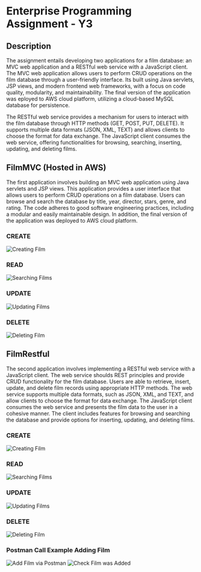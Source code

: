 # Enterprise Programming Assignment - Y3

## Description
The assignment entails developing two applications for a film database: an MVC web application and a RESTful web service with a JavaScript client. The MVC web application allows users to perform CRUD operations on the film database through a user-friendly interface. Its built using Java servlets, JSP views, and modern frontend web frameworks, with a focus on code quality, modularity, and maintainability. The final version of the application was eployed to AWS cloud platform, utilizing a cloud-based MySQL database for persistence.

The RESTful web service provides a mechanism for users to interact with the film database through HTTP methods (GET, POST, PUT, DELETE).
It supports multiple data formats (JSON, XML, TEXT) and allows clients to choose the format for data exchange. The JavaScript client consumes the web service, offering functionalities for browsing, searching, inserting, updating, and deleting films. 

## FilmMVC (Hosted in AWS)
The first application involves building an MVC web application using Java servlets and JSP views. This application provides a user interface that allows users to perform CRUD operations on a film database. Users can browse and search the database by title, year, director, stars, genre, and rating. The code adheres to good software engineering practices, including a modular and easily maintainable design. In addition, the final version of the application was deployed to AWS cloud platform. 

### CREATE
![Creating Film](./media/MVC_create.png "Creating Film")
### READ
![Searching Films](./media/MVC_read.png "Searching Films")
### UPDATE 
![Updating Films](./media/MVC_update.png "Updating Film")
### DELETE
![Deleting Film](./media/MVC_delete.png "Deleting Film")


## FilmRestful
The second application involves implementing a RESTful web service with a JavaScript client. The web service shoulds REST principles and provide CRUD functionality for the film database. Users are able to retrieve, insert, update, and delete film records using appropriate HTTP methods. The web service supports multiple data formats, such as JSON, XML, and TEXT, and allow clients to choose the format for data exchange. The JavaScript client consumes the web service and presents the film data to the user in a cohesive manner. The client includes features for browsing and searching the database and provide options for inserting, updating, and deleting films. 

### CREATE
![Creating Film](./media/REST_create.png "Creating Film")
### READ
![Searching Films](./media/REST_read.png "Searching Films")
### UPDATE 
![Updating Films](./media/REST_update.png "Updating Film")
### DELETE
![Deleting Film](./media/REST_delete.png "Deleting Film")

### Postman Call Example Adding Film
![Add Film via Postman](./media/REST_postman_create.png  "Postman Request Add Film")
![Check Film was Added](./media/REST_postman_create_conf.png  "Check Film was Added")